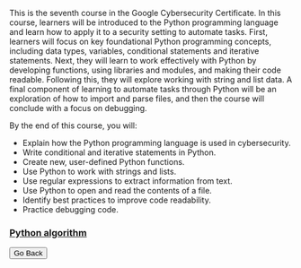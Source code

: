 This is the seventh course in the Google Cybersecurity Certificate. In this course, learners will be introduced to the Python programming language and learn how to apply it to a security setting to automate tasks.  First, learners will focus on key foundational Python programming concepts, including data types, variables, conditional statements and iterative statements.  Next, they will learn to work effectively with Python by developing functions, using libraries and  modules, and making their code readable.  Following this, they will explore working with string and list data.  A final component of learning to automate tasks through Python will be an exploration of how to import and parse files, and then the course will conclude with a focus on debugging.

By the end of this course, you will: 
- Explain how the Python programming language is used in cybersecurity.
- Write conditional and iterative statements in Python.
- Create new, user-defined Python functions.
- Use Python to work with strings and lists.
- Use regular expressions to extract information from text.
- Use Python to open and read the contents of a file.
- Identify best practices to improve code readability.
- Practice debugging code.



### [Python algorithm](gcprojects/module7/module7.pdf)







<button onclick="history.back()">Go Back</button>
